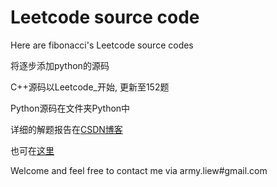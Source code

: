 Leetcode source code
========

Here are fibonacci's Leetcode source codes

将逐步添加python的源码

C++源码以Leetcode\_开始, 更新至152题

Python源码在文件夹Python中

详细的解题报告在[CSDN博客]( http://blog.csdn.net/flyupliu/article/details/26824167)

也可在[这里](http://kunth.github.io/Leetcode-index/)

Welcome and feel free to contact me via army.liew#gmail.com
